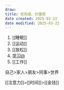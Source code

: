 ```yaml
---
draw:
title: 优先级，价值观
date created: 2025-03-22
date modified: 2025-03-22
---
```



1. [[睡眠]]
2. [[运动]]
3. [[放松]]
4. [学习@](学习@.md)
5. [[工作]]

自己>家人>朋友>同事>世界

[[注意力]]>[[时间]]>[[金钱]]
